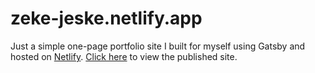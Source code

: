 # zeke-jeske.netlify.app

Just a simple one-page portfolio site I built for myself using Gatsby and hosted on [Netlify](https://netlify.com). [Click here](https://zeke-jeske.netlify.app) to view the published site.